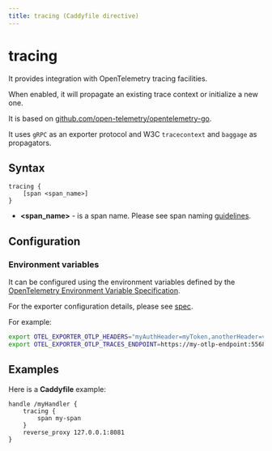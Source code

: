 ```yaml
---
title: tracing (Caddyfile directive)
---
```


# tracing

It provides integration with OpenTelemetry tracing facilities.

When enabled, it will propagate an existing trace context or initialize a new one.

It is based on [github.com/open-telemetry/opentelemetry-go](https://github.com/open-telemetry/opentelemetry-go).

It uses `gRPC` as an exporter protocol and  W3C `tracecontext` and `baggage` as propagators.

## Syntax

```caddy-d
tracing {
	[span <span_name>]
}
```

- **&lt;span_name&gt;** - is a span name. Please see span naming [guidelines](https://github.com/open-telemetry/opentelemetry-specification/blob/v1.7.0/specification/trace/api.md).

## Configuration

### Environment variables

It can be configured using the environment variables defined
by the [OpenTelemetry Environment Variable Specification](https://github.com/open-telemetry/opentelemetry-specification/blob/main/specification/sdk-environment-variables.md).

For the exporter configuration details, please
see [spec](https://github.com/open-telemetry/opentelemetry-specification/blob/v1.7.0/specification/protocol/exporter.md).

For example:

```bash
export OTEL_EXPORTER_OTLP_HEADERS="myAuthHeader=myToken,anotherHeader=value"
export OTEL_EXPORTER_OTLP_TRACES_ENDPOINT=https://my-otlp-endpoint:55680
```

## Examples

Here is a **Caddyfile** example:

```
handle /myHandler {
	tracing {
		span my-span
	}
	reverse_proxy 127.0.0.1:8081
}
```
